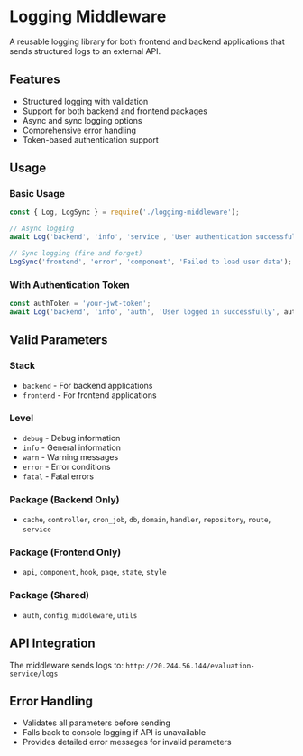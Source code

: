 # Logging Middleware

A reusable logging library for both frontend and backend applications that sends structured logs to an external API.

## Features

- Structured logging with validation
- Support for both backend and frontend packages
- Async and sync logging options
- Comprehensive error handling
- Token-based authentication support

## Usage

### Basic Usage

```javascript
const { Log, LogSync } = require('./logging-middleware');

// Async logging
await Log('backend', 'info', 'service', 'User authentication successful');

// Sync logging (fire and forget)
LogSync('frontend', 'error', 'component', 'Failed to load user data');
```

### With Authentication Token

```javascript
const authToken = 'your-jwt-token';
await Log('backend', 'info', 'auth', 'User logged in successfully', authToken);
```

## Valid Parameters

### Stack
- `backend` - For backend applications
- `frontend` - For frontend applications

### Level
- `debug` - Debug information
- `info` - General information
- `warn` - Warning messages
- `error` - Error conditions
- `fatal` - Fatal errors

### Package (Backend Only)
- `cache`, `controller`, `cron_job`, `db`, `domain`, `handler`, `repository`, `route`, `service`

### Package (Frontend Only)
- `api`, `component`, `hook`, `page`, `state`, `style`

### Package (Shared)
- `auth`, `config`, `middleware`, `utils`

## API Integration

The middleware sends logs to: `http://20.244.56.144/evaluation-service/logs`

## Error Handling

- Validates all parameters before sending
- Falls back to console logging if API is unavailable
- Provides detailed error messages for invalid parameters

